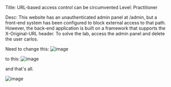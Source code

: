 Title: URL-based access control can be circumvented
Level: Practitioner

Desc:  This website has an unauthenticated admin panel at /admin, but a front-end system has been configured to block external access to that path. 
However, the back-end application is built on a framework that supports the X-Original-URL header.
To solve the lab, access the admin panel and delete the user carlos. 

Need to change this:
![image](https://github.com/user-attachments/assets/5053ba36-fc4d-40e0-baec-75eb36b18c1f)

to this:
![image](https://github.com/user-attachments/assets/aa6a31fd-37f1-420a-860c-f8a2f57c91c2)

and that's all.

![image](https://github.com/user-attachments/assets/db451f80-1fbb-4831-803c-6bbbe1939e56)
